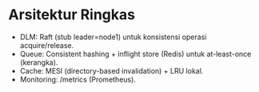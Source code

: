 # Arsitektur Ringkas
- DLM: Raft (stub leader=node1) untuk konsistensi operasi acquire/release.
- Queue: Consistent hashing + inflight store (Redis) untuk at-least-once (kerangka).
- Cache: MESI (directory-based invalidation) + LRU lokal.
- Monitoring: /metrics (Prometheus).
